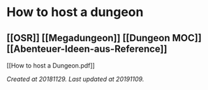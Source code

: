  # How to host a dungeon
 [[OSR]] [[Megadungeon]] [[Dungeon MOC]] [[Abenteuer-Ideen-aus-Reference]] 
---

[[How to host a Dungeon.pdf]]


_Created at 20181129._
_Last updated at 20191109._



